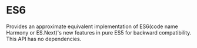# ES6
Provides an approximate equivalent implementation of ES6(code name Harmony or ES.Next)'s
new features in pure ES5 for backward compatibility. This API has no dependencies.

